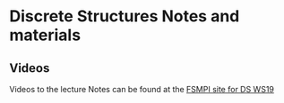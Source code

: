 # Discrete Structures Notes and materials

## Videos

Videos to the lecture Notes can be found at the [FSMPI site for DS WS19](https://video.fsmpi.rwth-aachen.de/19ws-ds)
